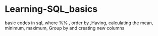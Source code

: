 # Learning-SQL_basics
basic codes in sql, where %% , order by ,Having, calculating the mean, minimum, maximum, Group by and creating new columns
